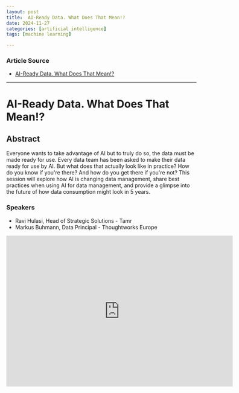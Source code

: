 ```yaml
---
layout: post
title:  AI-Ready Data. What Does That Mean!?
date: 2024-11-27
categories: [artificial intelligence]
tags: [machine learning]

---
```


### Article Source


* [AI-Ready Data. What Does That Mean!?](https://www.youtube.com/watch?v=lIEuVM1PTM4)

---


# AI-Ready Data. What Does That Mean!?

## Abstract

Everyone wants to take advantage of AI but to truly do so, the data must be made ready for use. Every data team has been asked to make their data ready for use by AI. But what does that actually look like in practice? How do you know if you're there? And how do you get there if you're not? This session will explore how AI is changing data management, share best practices when using AI for data management, and provide a glimpse into the future of how data consumption might look in 5 years.

### Speakers
* Ravi Hulasi, Head of Strategic Solutions - Tamr
* Markus Buhmann, Data Principal - Thoughtworks Europe


<iframe width="600" height="400" src="https://www.youtube.com/embed/lIEuVM1PTM4?si=M2M3_5x_pSoEfgey" title="YouTube video player" frameborder="0" allow="accelerometer; autoplay; clipboard-write; encrypted-media; gyroscope; picture-in-picture; web-share" referrerpolicy="strict-origin-when-cross-origin" allowfullscreen></iframe>